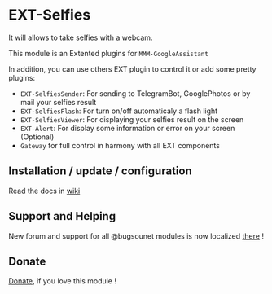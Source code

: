 # EXT-Selfies

It will allows to take selfies with a webcam.

This module is an Extented plugins for `MMM-GoogleAssistant`

In addition, you can use others EXT plugin to control it or add some pretty plugins:

 * `EXT-SelfiesSender`: For sending to TelegramBot, GooglePhotos or by mail your selfies result
 * `EXT-SelfiesFlash`: For turn on/off automaticaly a flash light
 * `EXT-SelfiesViewer`: For displaying your selfies result on the screen
 * `EXT-Alert`: For display some information or error on your screen (Optional)
 * `Gateway` for full control in harmony with all EXT components

## Installation / update / configuration

Read the docs in [wiki](https://wiki.bugsounet.fr/EXT-Selfies)

## Support and Helping
New forum and support for all @bugsounet modules is now localized [there](https://forum.bugsounet.fr) !
 
## Donate
 [Donate](https://www.paypal.com/cgi-bin/webscr?cmd=_s-xclick&hosted_button_id=TTHRH94Y4KL36&source=url), if you love this module !
